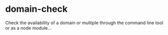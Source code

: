 # domain-check
Check the availability of a domain or multiple through the command line tool or as a node module...
